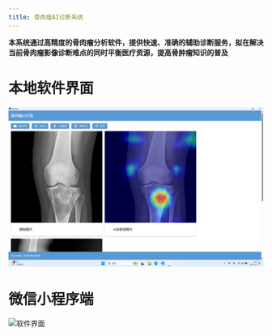 ```yaml
---
title: 骨肉瘤AI诊断系统
---
```

**本系统通过高精度的骨肉瘤分析软件，提供快速、准确的辅助诊断服务，拟在解决当前骨肉瘤影像诊断难点的同时平衡医疗资源，提高骨肿瘤知识的普及**
# 本地软件界面
![软件界面](image/软件界面.png "Magic Gardens")
# 微信小程序端
![软件界面](image/ceshi.png "Magic Gardens")

